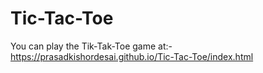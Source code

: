 # Tic-Tac-Toe

You can play the Tik-Tak-Toe game at:-
https://prasadkishordesai.github.io/Tic-Tac-Toe/index.html
